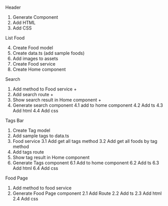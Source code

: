 Header

1. Generate Component
2. Add HTML
3. Add CSS

List Food

4. Create Food model
5. Create data.ts (add sample foods)
6. Add images to assets
7. Create Food service
8. Create Home component

Search

1. Add method to Food service +
2. Add search route +
3. Show search result in Home component +
4. Generate search component
   4.1 add to home component
   4.2 Add ts
   4.3 Add html
   4.4 Add css

Tags Bar

1. Create Tag model
2. Add sample tags to data.ts
3. Food service
   3.1 Add get all tags method
   3.2 Add get all foods by tag method
4. Add tags route
5. Show tag result in Home component
6. Generate Tags component
   6.1 Add to home component
   6.2 Add ts
   6.3 Add html
   6.4 Add css

Food Page

1. Add method to food service
2. Generate Food Page component
   2.1 Add Route
   2.2 Add ts
   2.3 Add html
   2.4 Add css
